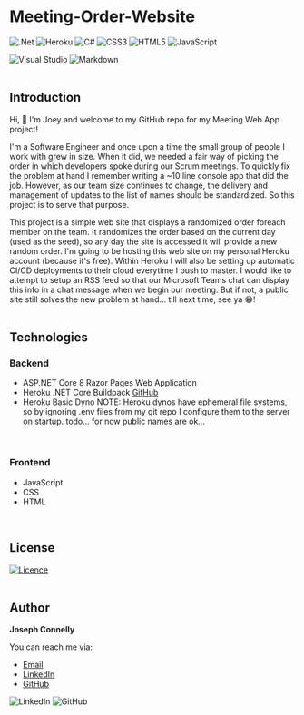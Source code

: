 # Meeting-Order-Website

![.Net](https://img.shields.io/badge/.NET-5C2D91?style=for-the-badge&logo=.net&logoColor=white)
![Heroku](https://img.shields.io/badge/heroku-%23430098.svg?style=for-the-badge&logo=heroku&logoColor=white)
![C#](https://img.shields.io/badge/c%23-%23239120.svg?style=for-the-badge&logo=csharp&logoColor=white)
![CSS3](https://img.shields.io/badge/css3-%231572B6.svg?style=for-the-badge&logo=css3&logoColor=white)
![HTML5](https://img.shields.io/badge/html5-%23E34F26.svg?style=for-the-badge&logo=html5&logoColor=white)
![JavaScript](https://img.shields.io/badge/javascript-%23323330.svg?style=for-the-badge&logo=javascript&logoColor=%23F7DF1E)

![Visual Studio](https://img.shields.io/badge/Visual%20Studio-5C2D91.svg?style=for-the-badge&logo=visual-studio&logoColor=white)
![Markdown](https://img.shields.io/badge/markdown-%23000000.svg?style=for-the-badge&logo=markdown&logoColor=white)
<br>
<br>

## Introduction

Hi, :wave: I'm Joey and welcome to my GitHub repo for my Meeting Web App project!


I'm a Software Engineer and once upon a time the small group of people I work with grew in size. 
When it did, we needed a fair way of picking the order in which developers spoke during our Scrum meetings. 
To quickly fix the problem at hand I remember writing a ~10 line console app that did the job. 
However, as our team size continues to change, the delivery and management of updates to the list of names should be standardized. 
So this project is to serve that purpose.


This project is a simple web site that displays a randomized order foreach member on the team. 
It randomizes the order based on the current day (used as the seed), so any day the site is accessed it will provide a new random order.
I'm going to be hosting this web site on my personal Heroku account (because it's free). 
Within Heroku I will also be setting up automatic CI/CD deployments to their cloud everytime I push to master. 
I would like to attempt to setup an RSS feed so that our Microsoft Teams chat can display this info in a chat message when we begin our meeting. 
But if not, a public site still solves the new problem at hand...
till next time, see ya :grin:!
<br>
<br>

## Technologies

### Backend
- ASP.NET Core 8 Razor Pages Web Application
- Heroku .NET Core Buildpack [GitHub](https://github.com/jincod/dotnetcore-buildpack)
- Heroku Basic Dyno
NOTE: Heroku dynos have ephemeral file systems, so by ignoring .env files from my git repo I configure them to the server on startup.
todo... for now public names are ok...
<br>

### Frontend
- JavaScript
- CSS
- HTML
<br>

## License

[![Licence](https://img.shields.io/github/license/Ileriayo/markdown-badges?style=for-the-badge)](./LICENSE)
<br>
<br>

## Author

**Joseph Connelly** 

You can reach me via:
- [Email](mailto:joseph_a_connelly@yahoo.com)
- [LinkedIn](https://www.linkedin.com/in/joseph-connelly-6775012b5)
- [GitHub](https://github.com/jconnelly-dev)

![LinkedIn](https://img.shields.io/badge/linkedin-%230077B5.svg?style=for-the-badge&logo=linkedin&logoColor=white) ![GitHub](https://img.shields.io/badge/github-%23121011.svg?style=for-the-badge&logo=github&logoColor=white)
